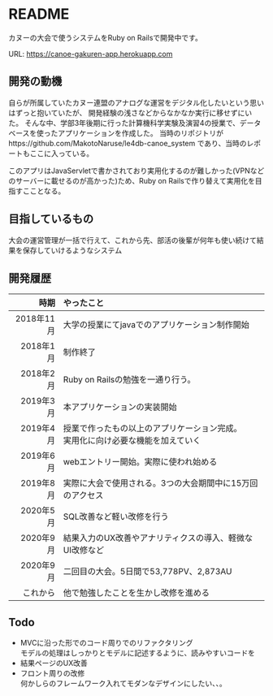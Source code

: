 # README

カヌーの大会で使うシステムをRuby on Railsで開発中です。

URL: https://canoe-gakuren-app.herokuapp.com

## 開発の動機

自らが所属していたカヌー連盟のアナログな運営をデジタル化したいという思いはずっと抱いていたが、
開発経験の浅さなどからなかなか実行に移せずにいた。
そんな中、学部3年後期に行った計算機科学実験及演習4の授業で、データベースを使ったアプリケーションを作成した。
当時のリポジトリがhttps://github.com/MakotoNaruse/le4db-canoe_system であり、当時のレポートもここに入っている。

このアプリはJavaServletで書かされており実用化するのが難しかった(VPNなどのサーバーに載せるのが高かった)ため、Ruby on Railsで作り替えて実用化を目指すこことなる。

## 目指しているもの
大会の運営管理が一括で行えて、これから先、部活の後輩が何年も使い続けて結果を保存していけるようなシステム

## 開発履歴
|時期|やったこと|
|---:|:---|
|2018年11月|大学の授業にてjavaでのアプリケーション制作開始|
|2018年1月|制作終了|
|2018年2月|Ruby on Railsの勉強を一通り行う。|
|2019年3月|本アプリケーションの実装開始|
|2019年4月|授業で作ったもの以上のアプリケーション完成。<br>実用化に向け必要な機能を加えていく|
|2019年6月|webエントリー開始。実際に使われ始める|
|2019年8月|実際に大会で使用される。3つの大会期間中に15万回のアクセス|
|2020年5月|SQL改善など軽い改修を行う|
|2020年9月|結果入力のUX改善やアナリティクスの導入、軽微なUI改修など|
|2020年9月|二回目の大会。5日間で53,778PV、2,873AU|
|これから|他で勉強したことを生かし改修を進める|

## Todo
- MVCに沿った形でのコード周りでのリファクタリング<br>
  モデルの処理はしっかりとモデルに記述するように、読みやすいコードを
- 結果ページのUX改善
- フロント周りの改修<br>
  何かしらのフレームワーク入れてモダンなデザインにしたい、、。
